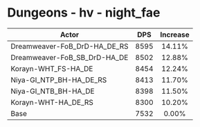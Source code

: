 # Dungeons - hv - night_fae
| Actor | DPS | Increase |
|---|:---:|:---:|
|Dreamweaver-FoB_DrD-HA_DE_RS|8595|14.11%|
|Dreamweaver-FoB_SB_DrD-HA_DE|8502|12.88%|
|Korayn-WHT_FS-HA_DE|8454|12.24%|
|Niya-GI_NTP_BH-HA_DE_RS|8413|11.70%|
|Niya-GI_NTB_BH-HA_DE|8398|11.50%|
|Korayn-WHT-HA_DE_RS|8300|10.20%|
|Base|7532|0.00%|
